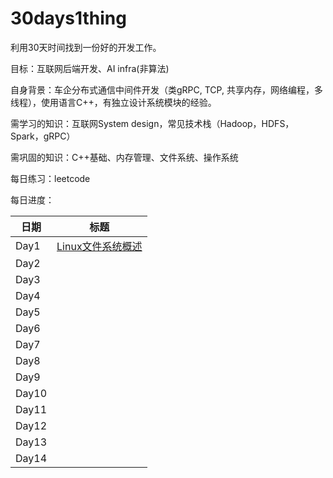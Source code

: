 # 30days1thing

利用30天时间找到一份好的开发工作。

目标：互联网后端开发、AI infra(非算法)

自身背景：车企分布式通信中间件开发（类gRPC, TCP, 共享内存，网络编程，多线程），使用语言C++，有独立设计系统模块的经验。

需学习的知识：互联网System design，常见技术栈（Hadoop，HDFS，Spark，gRPC）

需巩固的知识：C++基础、内存管理、文件系统、操作系统

每日练习：leetcode

每日进度：

| 日期       | 标题               |
| ---------- | --------------------------------------------------- |
| Day1       | [Linux文件系统概述](./notes/文件系统.md)          |
| Day2       |                   |
| Day3       |                   |
| Day4       |                         |
| Day5       |                           |
| Day6       |                       |
| Day7       |                                       |
| Day8       |                                |
| Day9       |                             |
| Day10      |                              |
| Day11      |                           |
| Day12      |                   |
| Day13      |                  |
| Day14      |               |
